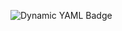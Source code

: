 ![Dynamic YAML Badge](https://img.shields.io/badge/dynamic/yaml?url=https%3A%2F%2Fsandbox-reviews.github.io%2Fdata.yaml&query=%24.repo&logo=codereview&label=Repository's%20Sandbox%20Reviews)

